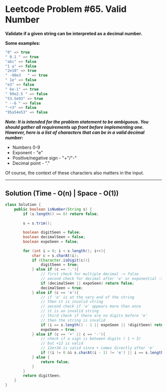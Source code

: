 # Leetcode Problem #65. Valid Number

**Validate if a given string can be interpreted as a decimal number.**

**Some examples:**

```java
"0" => true
" 0.1 " => true
"abc" => false
"1 a" => false
"2e10" => true
" -90e3   " => true
" 1e" => false
"e3" => false
" 6e-1" => true
" 99e2.5 " => false
"53.5e93" => true
" --6 " => false
"-+3" => false
"95a54e53" => false
```

***Note: It is intended for the problem statement to be ambiguous. You should gather all requirements up front before implementing one. However, here is a list of characters that can be in a valid decimal number:***

- Numbers 0-9
- Exponent - "e"
- Positive/negative sign - "+"/"-"
- Decimal point - "."

Of course, the context of these characters also matters in the input.

---

## Solution (Time - O(n) | Space - O(1))

```java
class Solution {
    public boolean isNumber(String s) {
        if (s.length() == 0) return false;
        
        s = s.trim();
        
        boolean digitSeen = false;
        boolean decimalSeen = false;
        boolean expoSeen = false;
        
        for (int i = 0; i < s.length(); i++){
            char c = s.charAt(i);
            if (Character.isDigit(c)){
                digitSeen = true;
            } else if (c == '.'){
                // first check for multiple decimal -> false
                // second check for decimal after 'e' or exponential -> false
                if (decimalSeen || expoSeen) return false;
                decimalSeen = true;
            } else if (c == 'e'){
                // if 'e' is at the very end of the string
                // then it is invalid string
                // second check if 'e' appears more than once
                // it is an invalid string
                // third check if there are no digits before 'e'
                // then the string is invalid
                if (i == s.length() - 1 || expoSeen || !digitSeen) return false;
                expoSeen = true;
            } else if (c == '+' || c == '-'){
                // check if a sign is between digits ( 1 + 3)
                // but +12 is valid
                // 12e+34 is valid since + comes directly after 'e'
                if ((i != 0 && s.charAt(i - 1) != 'e') || i == s.length() - 1) return false;
            } else {
                return false;
            }
        }
        return digitSeen;
    }
}
```
